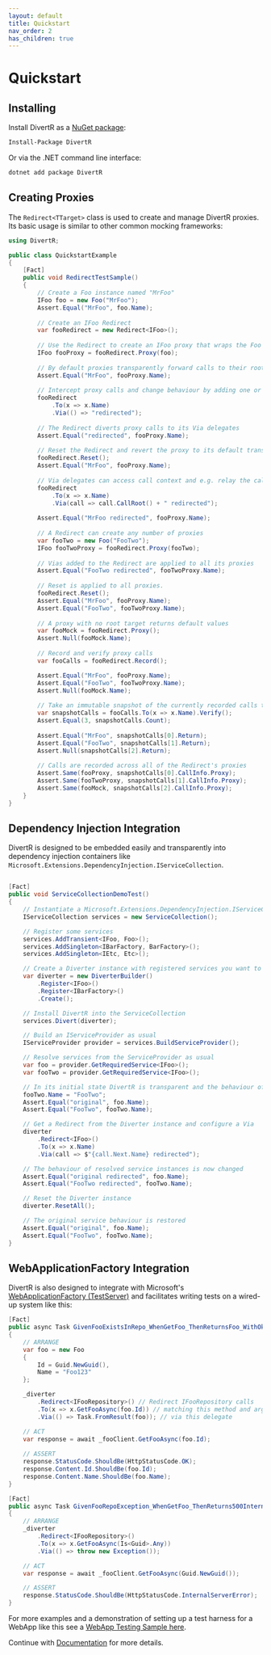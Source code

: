 ```yaml
---
layout: default
title: Quickstart
nav_order: 2
has_children: true
---
```


# Quickstart

## Installing

Install DivertR as a [NuGet package](https://www.nuget.org/packages/DivertR):

```sh
Install-Package DivertR
```

Or via the .NET command line interface:

```sh
dotnet add package DivertR
```

## Creating Proxies

The `Redirect<TTarget>` class is used to create and manage DivertR proxies. Its basic usage is similar to other common mocking frameworks:


```csharp
using DivertR;

public class QuickstartExample
{
    [Fact]
    public void RedirectTestSample()
    {
        // Create a Foo instance named "MrFoo"
        IFoo foo = new Foo("MrFoo");
        Assert.Equal("MrFoo", foo.Name);
        
        // Create an IFoo Redirect
        var fooRedirect = new Redirect<IFoo>();
        
        // Use the Redirect to create an IFoo proxy that wraps the Foo instance above as its root target
        IFoo fooProxy = fooRedirect.Proxy(foo);
        
        // By default proxies transparently forward calls to their root targets
        Assert.Equal("MrFoo", fooProxy.Name);
        
        // Intercept proxy calls and change behaviour by adding one or more 'Via' delegates to the Redirect
        fooRedirect
            .To(x => x.Name)
            .Via(() => "redirected");
        
        // The Redirect diverts proxy calls to its Via delegates
        Assert.Equal("redirected", fooProxy.Name);
        
        // Reset the Redirect and revert the proxy to its default transparent behaviour
        fooRedirect.Reset();
        Assert.Equal("MrFoo", fooProxy.Name);
        
        // Via delegates can access call context and e.g. relay the call to the root target
        fooRedirect
            .To(x => x.Name)
            .Via(call => call.CallRoot() + " redirected");
        
        Assert.Equal("MrFoo redirected", fooProxy.Name);
        
        // A Redirect can create any number of proxies
        var fooTwo = new Foo("FooTwo");
        IFoo fooTwoProxy = fooRedirect.Proxy(fooTwo);
        
        // Vias added to the Redirect are applied to all its proxies
        Assert.Equal("FooTwo redirected", fooTwoProxy.Name);
        
        // Reset is applied to all proxies.
        fooRedirect.Reset();
        Assert.Equal("MrFoo", fooProxy.Name);
        Assert.Equal("FooTwo", fooTwoProxy.Name);
        
        // A proxy with no root target returns default values
        var fooMock = fooRedirect.Proxy();
        Assert.Null(fooMock.Name);
        
        // Record and verify proxy calls
        var fooCalls = fooRedirect.Record();

        Assert.Equal("MrFoo", fooProxy.Name);
        Assert.Equal("FooTwo", fooTwoProxy.Name);
        Assert.Null(fooMock.Name);
        
        // Take an immutable snapshot of the currently recorded calls to verify against
        var snapshotCalls = fooCalls.To(x => x.Name).Verify();
        Assert.Equal(3, snapshotCalls.Count);
        
        Assert.Equal("MrFoo", snapshotCalls[0].Return);
        Assert.Equal("FooTwo", snapshotCalls[1].Return);
        Assert.Null(snapshotCalls[2].Return);
        
        // Calls are recorded across all of the Redirect's proxies
        Assert.Same(fooProxy, snapshotCalls[0].CallInfo.Proxy);
        Assert.Same(fooTwoProxy, snapshotCalls[1].CallInfo.Proxy);
        Assert.Same(fooMock, snapshotCalls[2].CallInfo.Proxy);
    }
}
```

## Dependency Injection Integration

DivertR is designed to be embedded easily and transparently into dependency injection containers like `Microsoft.Extensions.DependencyInjection.IServiceCollection`.

```csharp

[Fact]
public void ServiceCollectionDemoTest()
{
    // Instantiate a Microsoft.Extensions.DependencyInjection.IServiceCollection
    IServiceCollection services = new ServiceCollection();

    // Register some services
    services.AddTransient<IFoo, Foo>();
    services.AddSingleton<IBarFactory, BarFactory>();
    services.AddSingleton<IEtc, Etc>();

    // Create a Diverter instance with registered services you want to be able to redirect
    var diverter = new DiverterBuilder()
        .Register<IFoo>()
        .Register<IBarFactory>()
        .Create();

    // Install DivertR into the ServiceCollection
    services.Divert(diverter);

    // Build an IServiceProvider as usual
    IServiceProvider provider = services.BuildServiceProvider();

    // Resolve services from the ServiceProvider as usual
    var foo = provider.GetRequiredService<IFoo>();
    var fooTwo = provider.GetRequiredService<IFoo>();

    // In its initial state DivertR is transparent and the behaviour of resolved services is unchanged
    fooTwo.Name = "FooTwo";
    Assert.Equal("original", foo.Name);
    Assert.Equal("FooTwo", fooTwo.Name);

    // Get a Redirect from the Diverter instance and configure a Via
    diverter
        .Redirect<IFoo>()
        .To(x => x.Name)
        .Via(call => $"{call.Next.Name} redirected");

    // The behaviour of resolved service instances is now changed
    Assert.Equal("original redirected", foo.Name);
    Assert.Equal("FooTwo redirected", fooTwo.Name);

    // Reset the Diverter instance
    diverter.ResetAll();

    // The original service behaviour is restored
    Assert.Equal("original", foo.Name);
    Assert.Equal("FooTwo", fooTwo.Name);
}
```

## WebApplicationFactory Integration

DivertR is also designed to integrate with Microsoft's [WebApplicationFactory (TestServer)](https://docs.microsoft.com/en-us/aspnet/core/test/integration-tests) and facilitates writing tests on a wired-up system like this:

```csharp
[Fact]
public async Task GivenFooExistsInRepo_WhenGetFoo_ThenReturnsFoo_WithOk200()
{
    // ARRANGE
    var foo = new Foo
    {
        Id = Guid.NewGuid(),
        Name = "Foo123"
    };

    _diverter
        .Redirect<IFooRepository>() // Redirect IFooRepository calls 
        .To(x => x.GetFooAsync(foo.Id)) // matching this method and argument
        .Via(() => Task.FromResult(foo)); // via this delegate

    // ACT
    var response = await _fooClient.GetFooAsync(foo.Id);
    
    // ASSERT
    response.StatusCode.ShouldBe(HttpStatusCode.OK);
    response.Content.Id.ShouldBe(foo.Id);
    response.Content.Name.ShouldBe(foo.Name);
}

[Fact]
public async Task GivenFooRepoException_WhenGetFoo_ThenReturns500InternalServerError()
{
    // ARRANGE
    _diverter
        .Redirect<IFooRepository>()
        .To(x => x.GetFooAsync(Is<Guid>.Any))
        .Via(() => throw new Exception());

    // ACT
    var response = await _fooClient.GetFooAsync(Guid.NewGuid());

    // ASSERT
    response.StatusCode.ShouldBe(HttpStatusCode.InternalServerError);
}
```

For more examples and a demonstration of setting up a test harness for a WebApp like this see a [WebApp Testing Sample here](https://github.com/devodo/DivertR/tree/main/test/DivertR.WebAppTests).

Continue with [Documentation](../documentation/) for more details.